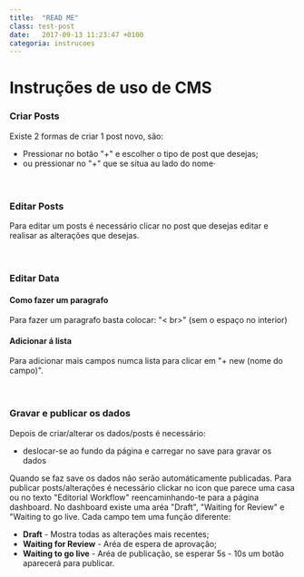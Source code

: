 ```yaml
---
title:  "READ ME"
class: test-post
date:   2017-09-13 11:23:47 +0100
categoria: instrucoes
---
```


# Instruções de uso de CMS
### Criar Posts
Existe 2 formas de criar 1 post novo, são:
+ Pressionar no botão "+" e escolher o tipo de post que desejas;
+ ou pressionar no "+" que se situa au lado do nome·
<br><br><br>
### Editar Posts
Para editar um posts é necessário clicar no post que desejas editar e realisar as alterações que desejas.
<br><br><br>
### Editar Data
#### Como fazer um paragrafo
Para fazer um paragrafo basta colocar: "< br>" (sem o espaço no interior)
#### Adicionar á lista
Para adicionar mais campos numca lista para clicar em "+ new (nome do campo)".
<br><br><br>
### Gravar e publicar os dados
Depois de criar/alterar os dados/posts é necessário:
+ deslocar-se ao fundo da página e carregar no save para gravar os dados

Quando se faz save os dados não serão automáticamente publicadas. Para publicar posts/alterações é necessário clickar no icon que parece uma casa ou no texto "Editorial Workflow" reencaminhando-te para a página dashboard.
No dashboard existe uma aréa "Draft", "Waiting for Review" e "Waiting to go live. Cada campo tem uma função diferente:
+ **Draft** - Mostra todas as alterações mais recentes;
+ **Waiting for Review** - Aréa de espera de aprovação;
+ **Waiting to go live** - Aréa de publicação, se esperar 5s - 10s um botão aparecerá para publicar.

